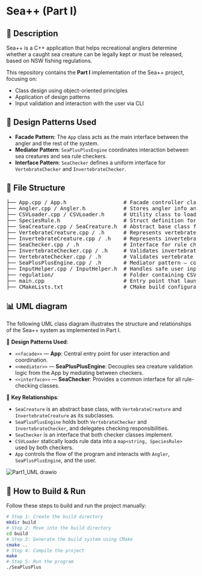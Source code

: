 # Sea++ (Part I)

## 🎣 Description

Sea++ is a C++ application that helps recreational anglers determine whether a caught sea creature can be legally kept or must be released, based on NSW fishing regulations.

This repository contains the **Part I** implementation of the Sea++ project, focusing on:
- Class design using object-oriented principles
- Application of design patterns
- Input validation and interaction with the user via CLI
  
## 🧠 Design Patterns Used
- **Facade Pattern**: The `App` class acts as the main interface between the angler and the rest of the system.
- **Mediator Pattern**: `SeaPlusPlusEngine` coordinates interaction between sea creatures and sea rule checkers.
- **Interface Pattern**: `SeaChecker` defines a uniform interface for `VertebrateChecker` and `InvertebrateChecker`.

## 📁 File Structure
<pre>
├── App.cpp / App.h                  # Facade controller class 
├── Angler.cpp / Angler.h            # Stores angler info and manages their bag of catches 
├── CSVLoader.cpp / CSVLoader.h      # Utility class to load species rules from CSV files
├── SpeciesRule.h                    # Struct definition for species size and bag limit rules
├── SeaCreature.cpp / SeaCreature.h  # Abstract base class for all sea creatures
├── VertebrateCreature.cpp / .h      # Represents vertebrate species (no eggs)
├── InvertebrateCreature.cpp / .h    # Represents invertebrate species (may have eggs)
├── SeaChecker.cpp / .h              # Interface for rule checkers
├── InvertebrateChecker.cpp / .h     # Validates invertebrate creatures against rules
├── VertebrateChecker.cpp / .h       # Validates vertebrate creatures against rules
├── SeaPlusPlusEngine.cpp / .h       # Mediator pattern – coordinates validation logic
├── InputHelper.cpp / InputHelper.h  # Handles safe user input (with validation and formatting)
├── regulation/                      # Folder containing CSV rule files (size/bag limits)
├── main.cpp                         # Entry point that launches the App
├── CMakeLists.txt                   # CMake build configuration file
</pre>

## 📊 UML diagram
The following UML class diagram illustrates the structure and relationships of the Sea++ system as implemented in Part I.

🧩 **Design Patterns Used**:
- `<<facade>>` — **App**: Central entry point for user interaction and coordination.
- `<<mediator>>` — **SeaPlusPlusEngine**: Decouples sea creature validation logic from the App by mediating between checkers.
- `<<interface>>` — **SeaChecker**: Provides a common interface for all rule-checking classes.
  
🔁 **Key Relationships**:
- `SeaCreature` is an abstract base class, with `VertebrateCreature` and `InvertebrateCreature` as its subclasses.
- `SeaPlusPlusEngine` holds both `VertebrateChecker` and `InvertebrateChecker`, and delegates checking responsibilities.
- `SeaChecker` is an interface that both checker classes implement.
- `CSVLoader` statically loads rule data into a `map<string, SpeciesRule>` used by both checkers.
- `App` controls the flow of the program and interacts with `Angler`, `SeaPlusPlusEngine`, and the user.
  
![Part1_UML drawio](https://github.com/user-attachments/assets/4106fa39-0042-42ff-b820-bfb339dd96b5)

## 🚀 How to Build & Run
Follow these steps to build and run the project manually:
```bash
# Step 1: Create the build directory
mkdir build
# Step 2: Move into the build directory
cd build
# Step 3: Generate the build system using CMake
cmake ..
# Step 4: Compile the project
make
# Step 5: Run the program
./SeaPlusPlus

